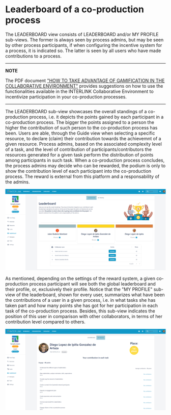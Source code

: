 # Leaderboard of a co-production process

The LEADERBOARD view consists of LEADERBOARD and/or MY PROFILE sub-views. The former is always seen by process admins, but may be seen by other process participants, if when configuring the incentive system for a process, it is indicated so. The latter is seen by all users who have made contributions to a process. 

---
**NOTE**

The PDF document ["HOW TO TAKE ADVANTAGE OF GAMIFICATION IN THE COLLABORATIVE ENVIRONMENT"](https://drive.google.com/file/d/1kxAwe4XoFYSDS8T_-M51MTBQslHA7Frx/view?usp=sharing) provides suggestions on how to use the functionalities available in the INTERLINK Collaborative Environment to incentivize participation in your co-production processes.

---

The LEADERBOARD sub-view showcases the overall standings of a co-production process, i.e. it depicts the points gained by each participant in a co-production process. The bigger the points assigned to a person the higher the contribution of such person to the co-production process has been. Users are able, through the Guide view when selecting a specific resource, to declare (claim) their contribution towards the achievemnt of a given resource. Process admins, based on the associated complexity level of a task, and the level of contribution of participants/contributors the resources generated for a given task perform the distribution of points among participants in such task. When a co-production process concludes, the process admins may decide who can be rewarded, the podium is only to show the contribution level of each participant into the co-production process. The reward is external from this platform and a responsability of the admins.

![Leaderboard's leaderboard sub-view](images/leaderboardview-init.png)


As mentioned, depending on the settings of the reward system, a given co-production process participant will see both the global leaderboard and their profile, or, exclusively their profile. Notice that the "MY PROFILE" sub-view of the leaderboard, shown for every user, summarizes what have been the contributions of a user in a given process, i.e. in what tasks she has taken part and how many points she has got for her participation in each task of the co-production process. Besides, this sub-view indicates the position of this user in comparison with other collaborators, in terms of her contribution level compared to others. 

![Leaderboard's my profile sub-view](images/leaderboardview-myprofile.png)
